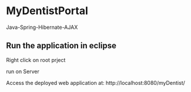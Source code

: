 # MyDentistPortal
Java-Spring-Hibernate-AJAX

Run the application in eclipse
------------------

Right click on root prject 

run on Server

Access the deployed web application at: http://localhost:8080/myDentist/

